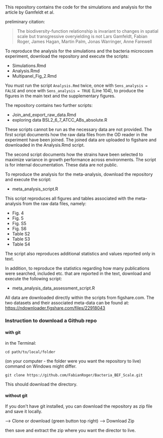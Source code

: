 


This repository contains the code for the simulations and analysis for the article by Gamfeldt et al. 

preliminary citation: 

> The biodiversity-function relationship is invariant to changes in spatial scale but transgressive overyielding is not
Lars Gamfeldt, Fabian Roger, James Hagan, Martin Palm, Jonas Warringer, Anne Farewell


To reproduce the analysis for the simulations and the bacteria microcosm experiment, download the repository and execute the scripts:

+ Simulations.Rmd
+ Analysis.Rmd
+ Multipanel_Fig_2.Rmd

You must run the script `Analysis.Rmd` twice, once with `Sens_analysis = FALSE` and once with `Sens_analysis = TRUE` (Line 104), to produce the figures in the main text and the supplementary figures. 

The repository contains two further scripts: 

+ Join_and_export_raw_data.Rmd
+ exploring data BSL2_6_7_ATCC_ABs_absolute.R


These scripts cannot be run as the necessary data are not provided. The first script documents how the raw data files from the OD reader in the experiment have been joined. The joined data are uploaded to figshare and downloaded in the Analysis.Rmd script. 

The second script documents how the strains have been selected to maximize variance in growth performance across environments. The script is for internal documentation. These data are not public. 

To reproduce the analysis for the meta-analysis, download the repository and execute the script:

+ meta_analysis_script.R

This script reproduces all figures and tables associated with the meta-analysis from the raw data files, namely:

+ Fig. 4
+ Fig. 5
+ Fig. S5
+ Fig. S6
+ Table S2
+ Table S3
+ Table S4

The script also reproduces additional statistics and values reported only in text.

In addition, to reproduce the statistics regarding how many publications were searched, included etc. that are reported in the text, download and execute the following script:

+ meta_analysis_data_assessment_script.R

All data are downloaded directly within the scripts from figshare.com. The two datasets and their associated meta-data can be found at: https://ndownloader.figshare.com/files/22918043



### Instruction to download a Github repo

#### with git

in the Terminal:

```cd path/to/local/folder``` 

(on your computer - the folder were you want the repository to live) command on Windows might differ. 


```git clone https://github.com/FabianRoger/Bacteria_BEF_Scale.git```

This should download the directory. 

#### without git
If you don't have git installed, you can download the repository as zip file and save it locally. 

--> Clone or download (green button top right)
--> Download Zip

then save and extract the zip where you want the director to live. 